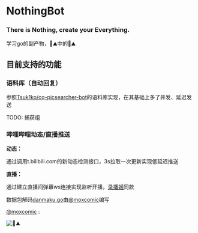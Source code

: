 # NothingBot
### There is Nothing, create your Everything.

学习go的副产物，💩⛰️中的💩⛰️

## 目前支持的功能

### 语料库（自动回复）

参照[Tsuk1ko/cq-picsearcher-bot](https://github.com/Tsuk1ko/cq-picsearcher-bot)的语料库实现，在其基础上多了并发、延迟发送

TODO: 捕获组

### 哔哩哔哩动态/直播推送

**动态：**

通过调用t.bilibili.com的新动态检测接口，3s拉取一次更新实现低延迟推送

**直播：**

通过建立直播间弹幕ws连接实现监听开播，[录播姬](https://github.com/BililiveRecorder/BililiveRecorder)同款

数据包解码[danmaku.go](danmaku.go)由[@moxcomic](https://github.com/moxcomic)编写

[@moxcomic](https://github.com/moxcomic) :

![💩⛰️](https://github.com/Miuzarte/NothingBot/assets/66856838/98eb9a3e-c27c-4d08-8182-2332cf956198)
